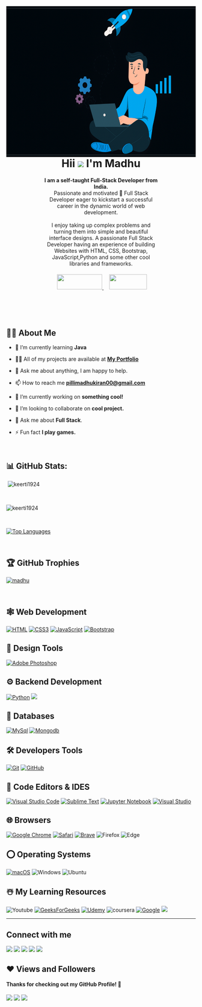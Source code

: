 <img align="right" alt="GIF" src="madhu.png" height='400px' width='540px' />

<div style="margin:50px; padding:50px;">
<h1 align="center" >Hii <img src="https://raw.githubusercontent.com/MartinHeinz/MartinHeinz/master/wave.gif" width="30px"> I'm Madhu</h1>
<p align="center">
<b>I am a self-taught Full-Stack Developer from India.</b> <br>
Passionate and motivated 🚀 Full Stack Developer eager to kickstart a successful career in the dynamic world of web development.<br><br/>
I enjoy taking up complex problems and turning them into simple and beautiful interface designs. 
A passionate Full Stack Developer having an experience of building Websites with HTML, CSS, Bootstrap, JavaScript,Python and some other cool libraries and frameworks.</p>

<center>
    <div align="center" style="margin-top:20px;">
    <a href="#contact" style="padding:10px;">
        <img height="40px" width="120px" src="https://img.shields.io/badge/contact-%23430098.svg?style=for-the-badge&logoColor=white">
    </a>
    <a href="Madhu_resume.pdf" style="padding:5px;">
        <img height="40px" width="100px" src="https://img.shields.io/badge/resume-%23430098.svg?style=for-the-badge&logoColor=white">
    </a>
</div>
</center>
 
</div>



## 🙋‍♂️ About Me

- 🌱 I’m currently learning **Java**

- 👨‍💻 All of my projects are available at **[My Portfolio](https://madhu.github.io/Portfolio-Website/)**

- 💬 Ask me about anything, I am happy to help.

- 📫 How to reach me **pillimadhukiran00@gmail.com**

- 🔭 I’m currently working on <b>something cool!</b>
  
- 👯 I’m looking to collaborate on <b>cool project.</b>
  
- 💬 Ask me about <b>Full Stack</b>.<br/>

- ⚡ Fun fact **I play games.**
  
<br>

## 📊 GitHub Stats:
<p>&nbsp;<img align="center" src="https://github-readme-stats.vercel.app/api?username=Madhukiran00&show_icons=true&count_private=true&theme=react&hide_border=true&bg_color=0D1117" alt="keerti1924" /></p>
<br>

<p><img align="center" src="https://github-readme-streak-stats.herokuapp.com/?user=Madhukiran00&show_icons=true&count_private=true&theme=react&hide_border=true&bg_color=0D1117" alt="keerti1924" /></p>
<br>

<p><a href="https://github.com/Madhukiran00/github-readme-stats"><img alt="Top Languages" src="https://github-readme-stats.vercel.app/api/top-langs/?username=Madhukiran00&langs_count=8&count_private=true&layout=compact&theme=react&hide_border=true&bg_color=0D1117" /></a>
</p>
<br>

## 🏆 GitHub Trophies
<p align="left"> <a href="https://github.com/Madhukiran00/"><img src="https://github-profile-trophy.vercel.app/?username=Madhukiran00&show_icons=true&count_private=true&theme=react&hide_border=true&bg_color=0D1117" alt="madhu" /></a> </p>
<br>


## 🕸️ Web Development

[![HTML](https://img.shields.io/badge/HTML5-E34F26?style=for-the-badge&logo=html5&logoColor=white "HTML")][repo]
[![CSS3](https://img.shields.io/badge/CSS3-1572B6?style=for-the-badge&logo=css3&logoColor=white "CSS")][repo]
[![JavaScript](https://img.shields.io/badge/JavaScript-F7DF1E?style=for-the-badge&logo=javascript&logoColor=black "JavaScript")][repo]
[![Bootstrap](https://img.shields.io/badge/Bootstrap-563D7C?style=for-the-badge&logo=bootstrap&logoColor=white "Bootstrap")][repo]



## 🍧 Design Tools

[![Adobe Photoshop](https://img.shields.io/badge/adobe%20photoshop-%2331A8FF.svg?style=for-the-badge&logo=adobe%20photoshop&logoColor=white)][repo]

## ⚙️ Backend Development


[![Python](https://img.shields.io/badge/python-3670A0?style=for-the-badge&logo=python&logoColor=ffdd54 "Python")][repo]
[![](https://img.shields.io/badge/django-yellow?style=for-the-badge&logo=django&logoColor=white)][repo]


## 📅 Databases

[![MySql](https://img.shields.io/badge/MySQL-00000F?style=for-the-badge&logo=mysql&logoColor=white "MySql")][repo]
[![Mongodb](https://img.shields.io/badge/MongoDB-4EA94B?style=for-the-badge&logo=mongodb&logoColor=white "Mongodb")][repo]




## 🛠️ Developers Tools

[![Git](https://img.shields.io/badge/Git-F05032?style=for-the-badge&logo=git&logoColor=white "Git")][repo]
[![GitHub](https://img.shields.io/badge/github-%23121011.svg?style=for-the-badge&logo=github&logoColor=white "GitHub")][repo]



>


## 📄 Code Editors & IDES

[![Visual Studio Code](https://img.shields.io/badge/VS%20Code-0078d7.svg?style=for-the-badge&logo=visual-studio-code&logoColor=white "Visual Studio Code")][repo]
[![Sublime Text](https://img.shields.io/badge/sublime_text-%23575757.svg?style=for-the-badge&logo=sublime-text&logoColor=important "Sublime Text")][repo]
[![Jupyter Notebook](https://img.shields.io/badge/jupyter-%23FA0F00.svg?style=for-the-badge&logo=jupyter&logoColor=white)][repo]
[![Visual Studio](https://img.shields.io/badge/Visual%20Studio-5C2D91.svg?style=for-the-badge&logo=visual-studio&logoColor=white "Visual Studio")][repo]

## 🌐 Browsers

[![Google Chrome](https://img.shields.io/badge/Google%20Chrome-317cee?style=for-the-badge&logo=GoogleChrome&logoColor=white)][repo]
[![Safari](https://img.shields.io/badge/Safari-000000?style=for-the-badge&logo=safari&logoColor=white "Safari")][repo]
[![Brave](https://img.shields.io/badge/Brave-FB542B?style=for-the-badge&logo=Brave&logoColor=white "Brave")][repo]
![Firefox](https://img.shields.io/badge/Firefox-FF7139?style=for-the-badge&logo=Firefox-Browser&logoColor=white)
![Edge](https://img.shields.io/badge/Edge-0078D7?style=for-the-badge&logo=Microsoft-edge&logoColor=white)


## ⭕ Operating Systems

[![macOS](https://img.shields.io/badge/macOS-000000?style=for-the-badge&logo=apple&logoColor=white "macOS")][repo]
![Windows](https://img.shields.io/badge/Windows-0078D6?style=for-the-badge&logo=windows&logoColor=white)
![Ubuntu](https://img.shields.io/badge/Ubuntu-E95420?style=for-the-badge&logo=ubuntu&logoColor=white)



## ☃️ My Learning Resources

![Youtube](https://img.shields.io/badge/YouTube-FF0000?style=for-the-badge&logo=youtube&logoColor=white)
[![GeeksForGeeks](https://img.shields.io/badge/GeeksforGeeks-gray?style=for-the-badge&logo=geeksforgeeks&logoColor=35914c)][gog]
[![Udemy](https://img.shields.io/badge/Udemy-A435F0?style=for-the-badge&logo=Udemy&logoColor=white)][udemy]
![coursera](https://img.shields.io/badge/coursera-317cee?style=for-the-badge&logo=coursera&logoColor=white)
[![Google](https://img.shields.io/badge/google-4285F4?style=for-the-badge&logo=google&logoColor=white)][google]
[![](https://img.shields.io/badge/GitHub-100000?style=for-the-badge&logo=github&logoColor=white)][github]

[medium]: https://medium.com/
[github]: https://github.com/
[google]: https://www.google.com
[mdn]: https://developer.mozilla.org/en-US/
[wiki]: https://en.wikipedia.org/wiki/Main_Page
[udemy]: https://www.udemy.com/
[gog]: https://www.geeksforgeeks.org/
[fcc]: https://www.freecodecamp.org/
[sof]: https://stackoverflow.com/
[repo]: https://github.com/keerti1924?tab=repositories
<hr />




## Connect with me
<p align="left" id="contact">

<a href = "https://www.linkedin.com/in/contactmadhukiran/"><img src="https://img.icons8.com/fluent/48/000000/linkedin.png"/></a>
<a href = "https://x.com/madhukiran00"><img src="https://img.icons8.com/fluent/48/000000/twitter.png"/></a>
<a href = "https://www.instagram.com/i_am_safe_00/"><img src="https://img.icons8.com/fluent/48/000000/instagram-new.png"/></a>
<a href = "https://www.facebook.com/share/15iex1aEcy/"><img src="https://img.icons8.com/fluent/48/000000/facebook.png"/></a>
<a href = "https://github.com/Madhukiran00"><img src="https://img.icons8.com/fluent/48/000000/github.png"/></a>

</p>

## ❤ Views and Followers
#### Thanks for checking out my GitHub Profile! 🙏
![](https://ForTheBadge.com/images/badges/built-with-love.svg)
![](https://img.shields.io/github/followers/keerti1924?logo=github&style=for-the-badge)
<a href="https://github.com/keerti1924/github-profile-views-counter">
    <img src="https://komarev.com/ghpvc/?username=keerti1924&style=for-the-badge">
</a>

[Ÿ HŸPE]: https://yhype.me
[GitHub Profile Views Counter]: https://github.com/keerti1924/github-profile-views-counter



